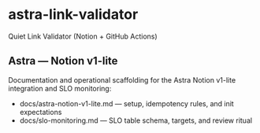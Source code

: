# astra-link-validator
Quiet Link Validator (Notion + GitHub Actions)

## Astra — Notion v1-lite

Documentation and operational scaffolding for the Astra Notion v1-lite integration and SLO monitoring:

- docs/astra-notion-v1-lite.md — setup, idempotency rules, and init expectations
- docs/slo-monitoring.md — SLO table schema, targets, and review ritual
